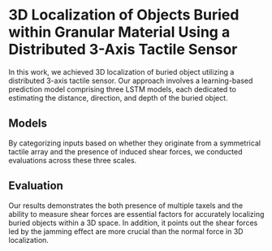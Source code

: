 # 3D Localization of Objects Buried within Granular Material Using a Distributed 3-Axis Tactile Sensor
In this work, we achieved 3D localization of buried object utilizing a distributed 3-axis tactile sensor. Our approach involves a learning-based prediction model comprising three LSTM models, each dedicated to estimating the distance, direction, and depth of the buried object.
## Models
By categorizing inputs based on whether they originate from a symmetrical tactile array and the presence of induced shear forces, we conducted evaluations across these three scales.
## Evaluation
Our results demonstrates the both presence of multiple taxels and the ability to measure shear forces are essential factors for
accurately localizing buried objects within a 3D space. In addition, it points out the shear forces led by the jamming effect are more crucial than the normal force in 3D localization.
